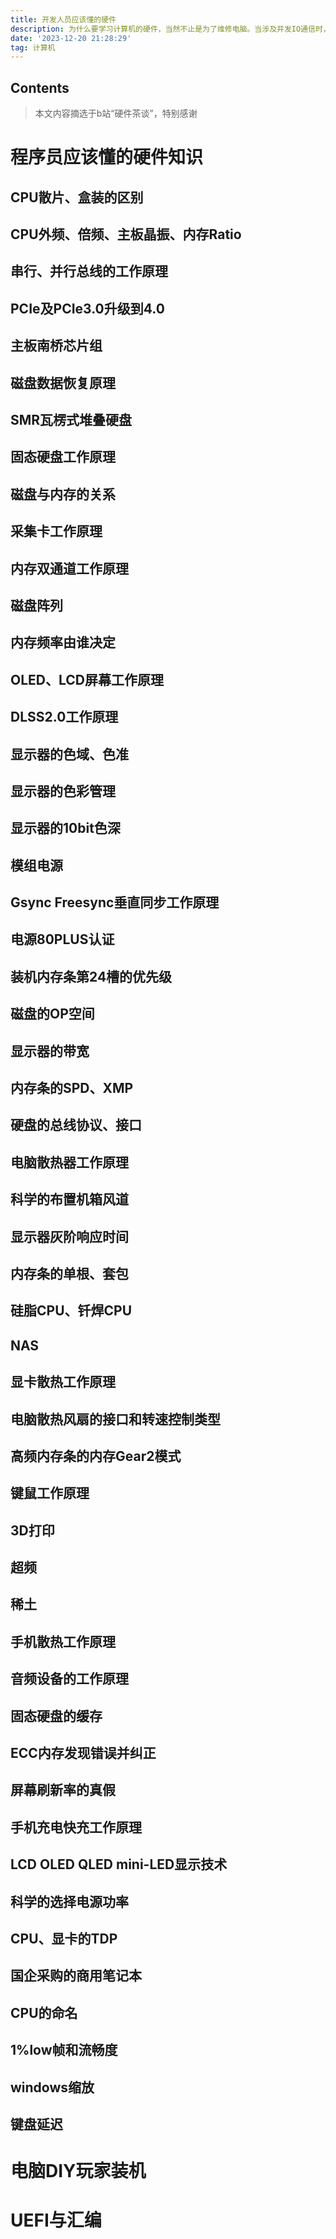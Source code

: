 ```yaml
---
title: 开发人员应该懂的硬件
description: 为什么要学习计算机的硬件，当然不止是为了维修电脑。当涉及并发IO通信时，懂计算机硬件才能知道瓶颈在哪，软件的开发离不开硬件的支持，不要浮于应用层开发的表面
date: '2023-12-20 21:28:29'
tag: 计算机
---
```


## Contents

> 本文内容摘选于b站“硬件茶谈”，特别感谢

# 程序员应该懂的硬件知识

## CPU散片、盒装的区别

## CPU外频、倍频、主板晶振、内存Ratio

## 串行、并行总线的工作原理

## PCIe及PCIe3.0升级到4.0

## 主板南桥芯片组

## 磁盘数据恢复原理

## SMR瓦楞式堆叠硬盘

## 固态硬盘工作原理

## 磁盘与内存的关系

## 采集卡工作原理

## 内存双通道工作原理

## 磁盘阵列

## 内存频率由谁决定

## OLED、LCD屏幕工作原理

## DLSS2.0工作原理

## 显示器的色域、色准

## 显示器的色彩管理

## 显示器的10bit色深

## 模组电源

## Gsync Freesync垂直同步工作原理

## 电源80PLUS认证

## 装机内存条第24槽的优先级

## 磁盘的OP空间

## 显示器的带宽

## 内存条的SPD、XMP

## 硬盘的总线协议、接口

## 电脑散热器工作原理

## 科学的布置机箱风道

## 显示器灰阶响应时间

## 内存条的单根、套包

## 硅脂CPU、钎焊CPU

## NAS

## 显卡散热工作原理

## 电脑散热风扇的接口和转速控制类型

## 高频内存条的内存Gear2模式

## 键鼠工作原理

## 3D打印

## 超频

## 稀土

## 手机散热工作原理

## 音频设备的工作原理

## 固态硬盘的缓存

## ECC内存发现错误并纠正

## 屏幕刷新率的真假

## 手机充电快充工作原理

## LCD OLED QLED mini-LED显示技术

## 科学的选择电源功率

## CPU、显卡的TDP

## 国企采购的商用笔记本

## CPU的命名

## 1%low帧和流畅度

## windows缩放

## 键盘延迟

# 电脑DIY玩家装机

# UEFI与汇编
